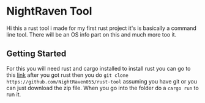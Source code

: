 # NightRaven Tool

Hi this a rust tool i made for my first rust project it's is basically a command line tool. There will be an OS info part on this and much more too it.

## Getting Started
For this you will need rust and cargo installed to install rust you can go to this [link](https://www.rust-lang.org/tools/install) after you got rust then you do ``` git clone https://github.com/NightRaven055/rust-tool ``` assuming you have git or you can just download the zip file. When you go into the folder do a ```cargo run``` to run it.


